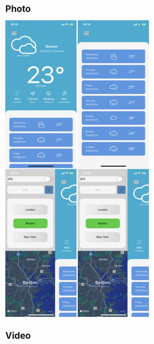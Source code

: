 # Photo 
<img src="Content/IMG_1700.png" width="224" height="464"> <img src="Content/IMG_1701.png" width="224" height="464"> 
<img src="Content/IMG_1702.png" width="224" height="464"> <img src="Content/IMG_1702.png" width="224" height="464">

# Video
